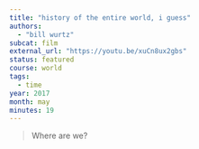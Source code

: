 ```yaml
---
title: "history of the entire world, i guess"
authors:
  - "bill wurtz"
subcat: film
external_url: "https://youtu.be/xuCn8ux2gbs"
status: featured
course: world
tags:
  - time
year: 2017
month: may
minutes: 19
---
```


> Where are we?
